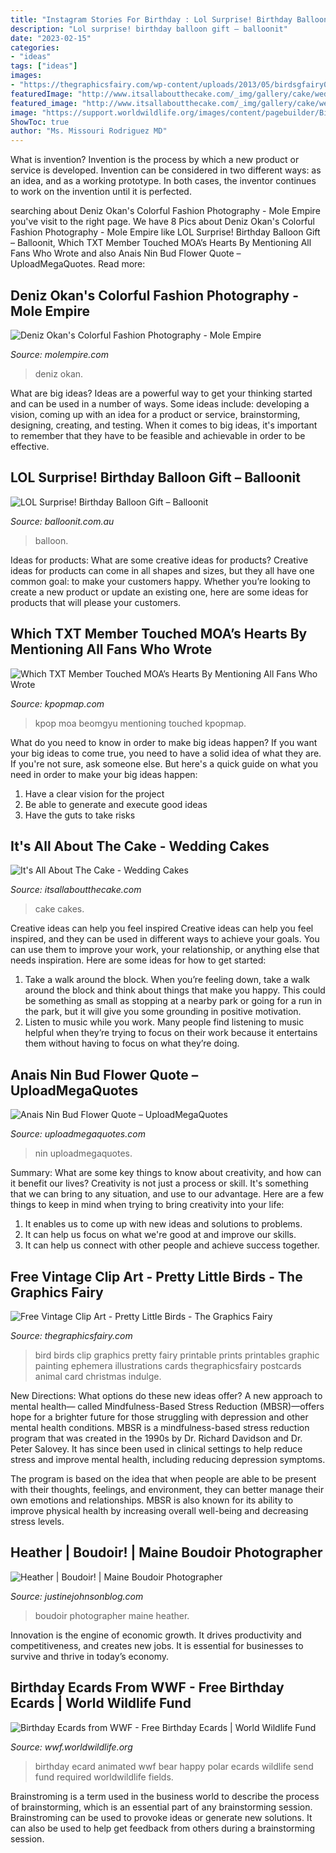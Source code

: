 ```yaml
---
title: "Instagram Stories For Birthday : Lol Surprise! Birthday Balloon Gift – Balloonit"
description: "Lol surprise! birthday balloon gift – balloonit"
date: "2023-02-15"
categories:
- "ideas"
tags: ["ideas"]
images:
- "https://thegraphicsfairy.com/wp-content/uploads/2013/05/birdsgfairy006.jpg"
featuredImage: "http://www.itsallaboutthecake.com/_img/gallery/cake/wedding/wedding-cake-03.jpg"
featured_image: "http://www.itsallaboutthecake.com/_img/gallery/cake/wedding/wedding-cake-03.jpg"
image: "https://support.worldwildlife.org/images/content/pagebuilder/BirthdayPolarBear.gif"
ShowToc: true
author: "Ms. Missouri Rodriguez MD"
---
```



What is invention?
Invention is the process by which a new product or service is developed. Invention can be considered in two different ways: as an idea, and as a working prototype. In both cases, the inventor continues to work on the invention until it is perfected.

	

		
searching about Deniz Okan&#039;s Colorful Fashion Photography - Mole Empire you've visit to the right page. We have 8 Pics about Deniz Okan&#039;s Colorful Fashion Photography - Mole Empire like LOL Surprise! Birthday Balloon Gift – Balloonit, Which TXT Member Touched MOA’s Hearts By Mentioning All Fans Who Wrote and also Anais Nin Bud Flower Quote – UploadMegaQuotes. Read more:
		
    
## Deniz Okan&#039;s Colorful Fashion Photography - Mole Empire

<img loading=lazy src="https://molempire.com/app/uploads/2014/04/Pin-up-Girl-by-Deniz-Okan-4-594x891.jpg" onerror="this.onerror=null;this.src='https://tse1.mm.bing.net/th?id=OIP.rX-PptfpbEAlHLuwx7fOKQHaLH&amp;pid=15.1';" alt="Deniz Okan&#039;s Colorful Fashion Photography - Mole Empire">

_Source: molempire.com_

>deniz okan. 

	

What are big ideas?
Ideas are a powerful way to get your thinking started and can be used in a number of ways. Some ideas include: developing a vision, coming up with an idea for a product or service, brainstorming, designing, creating, and testing. When it comes to big ideas, it's important to remember that they have to be feasible and achievable in order to be effective.

    
## LOL Surprise! Birthday Balloon Gift – Balloonit

<img loading=lazy src="https://cdn.shopify.com/s/files/1/2724/4410/products/image_64c9090f-d86a-4291-adec-bd002221e637_1024x.jpg?v=1628766464" onerror="this.onerror=null;this.src='https://tse1.mm.bing.net/th?id=OIP.9t34aL1jKnJWjf-EMcfWEQHaNM&amp;pid=15.1';" alt="LOL Surprise! Birthday Balloon Gift – Balloonit">

_Source: balloonit.com.au_

>balloon. 

	

Ideas for products: What are some creative ideas for products?
Creative ideas for products can come in all shapes and sizes, but they all have one common goal: to make your customers happy. Whether you’re looking to create a new product or update an existing one, here are some ideas for products that will please your customers.

    
## Which TXT Member Touched MOA’s Hearts By Mentioning All Fans Who Wrote

<img loading=lazy src="https://image.kpopmap.com/2021/01/5a5184f4e63a5df5622efda30b886f963e686562r1-1536-2048v2_uhq.jpg" onerror="this.onerror=null;this.src='https://tse3.mm.bing.net/th?id=OIP.re9Zlq_TAQ020oXekMIxGAHaJ4&amp;pid=15.1';" alt="Which TXT Member Touched MOA’s Hearts By Mentioning All Fans Who Wrote">

_Source: kpopmap.com_

>kpop moa beomgyu mentioning touched kpopmap. 

	

What do you need to know in order to make big ideas happen?
If you want your big ideas to come true, you need to have a solid idea of what they are. If you're not sure, ask someone else. But here's a quick guide on what you need in order to make your big ideas happen: 
1. Have a clear vision for the project 
2. Be able to generate and execute good ideas 
3. Have the guts to take risks 

    
## It&#039;s All About The Cake - Wedding Cakes

<img loading=lazy src="http://www.itsallaboutthecake.com/_img/gallery/cake/wedding/wedding-cake-03.jpg" onerror="this.onerror=null;this.src='https://tse2.mm.bing.net/th?id=OIP.L_ELexKdt70T0KWswqobAwAAAA&amp;pid=15.1';" alt="It&#039;s All About The Cake - Wedding Cakes">

_Source: itsallaboutthecake.com_

>cake cakes. 

	

Creative ideas can help you feel inspired
Creative ideas can help you feel inspired, and they can be used in different ways to achieve your goals. You can use them to improve your work, your relationship, or anything else that needs inspiration. Here are some ideas for how to get started: 
1. Take a walk around the block. When you’re feeling down, take a walk around the block and think about things that make you happy. This could be something as small as stopping at a nearby park or going for a run in the park, but it will give you some grounding in positive motivation. 
2. Listen to music while you work. Many people find listening to music helpful when they’re trying to focus on their work because it entertains them without having to focus on what they’re doing.

    
## Anais Nin Bud Flower Quote – UploadMegaQuotes

<img loading=lazy src="https://uploadmegaquotes.com/wp-content/uploads/Anais-Nin-Bud-Flower-Quote-2.jpg" onerror="this.onerror=null;this.src='https://tse4.mm.bing.net/th?id=OIP.VXfK7JhKJ-ZFBSyPq_hfegHaHa&amp;pid=15.1';" alt="Anais Nin Bud Flower Quote – UploadMegaQuotes">

_Source: uploadmegaquotes.com_

>nin uploadmegaquotes. 

	

Summary: What are some key things to know about creativity, and how can it benefit our lives?
Creativity is not just a process or skill. It's something that we can bring to any situation, and use to our advantage. Here are a few things to keep in mind when trying to bring creativity into your life:
1. It enables us to come up with new ideas and solutions to problems.
2. It can help us focus on what we're good at and improve our skills.
3. It can help us connect with other people and achieve success together.

    
## Free Vintage Clip Art - Pretty Little Birds - The Graphics Fairy

<img loading=lazy src="https://thegraphicsfairy.com/wp-content/uploads/2013/05/birdsgfairy006.jpg" onerror="this.onerror=null;this.src='https://tse2.mm.bing.net/th?id=OIP.CjbdrmdzJYOAcKM55Q5OYAAAAA&amp;pid=15.1';" alt="Free Vintage Clip Art - Pretty Little Birds - The Graphics Fairy">

_Source: thegraphicsfairy.com_

>bird birds clip graphics pretty fairy printable prints printables graphic painting ephemera illustrations cards thegraphicsfairy postcards animal card christmas indulge. 

	

New Directions: What options do these new ideas offer?
A new approach to mental health— called Mindfulness-Based Stress Reduction (MBSR)—offers hope for a brighter future for those struggling with depression and other mental health conditions.
MBSR is a mindfulness-based stress reduction program that was created in the 1990s by Dr. Richard Davidson and Dr. Peter Salovey. It has since been used in clinical settings to help reduce stress and improve mental health, including reducing depression symptoms.

The program is based on the idea that when people are able to be present with their thoughts, feelings, and environment, they can better manage their own emotions and relationships. MBSR is also known for its ability to improve physical health by increasing overall well-being and decreasing stress levels.

    
## Heather | Boudoir! | Maine Boudoir Photographer

<img loading=lazy src="http://www.justinejohnsonblog.com/wp-content/uploads/2013/02/storyboard00924.jpg" onerror="this.onerror=null;this.src='https://tse3.mm.bing.net/th?id=OIP.nY1Hwf4q3NY5cCC7parKcQHaKY&amp;pid=15.1';" alt="Heather | Boudoir! | Maine Boudoir Photographer">

_Source: justinejohnsonblog.com_

>boudoir photographer maine heather. 

	

Innovation is the engine of economic growth. It drives productivity and competitiveness, and creates new jobs. It is essential for businesses to survive and thrive in today’s economy.

    
## Birthday Ecards From WWF - Free Birthday Ecards | World Wildlife Fund

<img loading=lazy src="https://support.worldwildlife.org/images/content/pagebuilder/BirthdayPolarBear.gif" onerror="this.onerror=null;this.src='https://tse3.mm.bing.net/th?id=OIP.CAHaGGDxLEHLFs7qjgSiVQAAAA&amp;pid=15.1';" alt="Birthday Ecards from WWF - Free Birthday Ecards | World Wildlife Fund">

_Source: wwf.worldwildlife.org_

>birthday ecard animated wwf bear happy polar ecards wildlife send fund required worldwildlife fields. 

	

Brainstroming is a term used in the business world to describe the process of brainstorming, which is an essential part of any brainstorming session. Brainstroming can be used to provoke ideas or generate new solutions. It can also be used to help get feedback from others during a brainstorming session.

